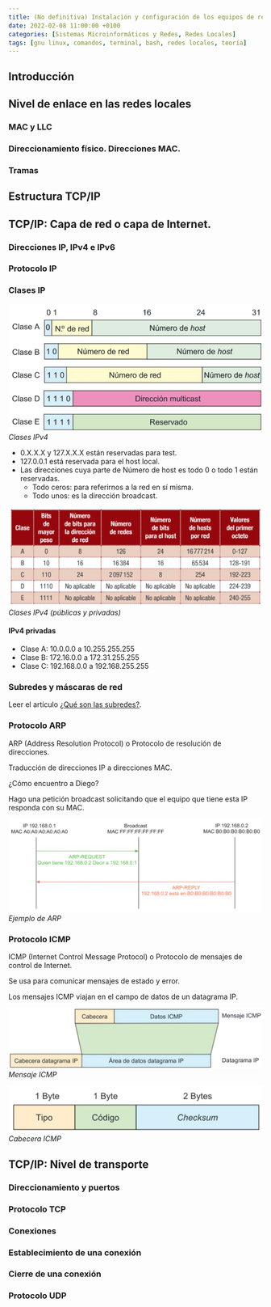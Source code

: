 ```yaml
---
title: (No definitiva) Instalación y configuración de los equipos de red
date: 2022-02-08 11:00:00 +0100
categories: [Sistemas Microinformáticos y Redes, Redes Locales]
tags: [gnu linux, comandos, terminal, bash, redes locales, teoría]
---
```


## Introducción
## Nivel de enlace en las redes locales
### MAC y LLC
### Direccionamiento físico. Direcciones MAC.
### Tramas
## Estructura TCP/IP
## TCP/IP: Capa de red o capa de Internet.
### Direcciones IP, IPv4 e IPv6
### Protocolo IP
### Clases IP

![img-description](/assets/img/instalacion-y-configuracion-de-los-equipos-de-red/clasesIPv4RedHost.png)
_Clases IPv4_

- 0.X.X.X y 127.X.X.X están reservadas para test.
- 127.0.0.1 está reservada para el host local.
- Las direcciones cuya parte de Número de host es todo 0 o todo 1 están reservadas.
    - Todo ceros: para referirnos a la red en sí misma.
    - Todo unos: es la dirección broadcast.

![img-description](/assets/img/instalacion-y-configuracion-de-los-equipos-de-red/clasesIPv4Rangos.png)
_Clases IPv4 (públicas y privadas)_

#### IPv4 privadas

- Clase A: 10.0.0.0 a 10.255.255.255
- Clase B: 172.16.0.0 a 172.31.255.255
- Clase C: 192.168.0.0 a 192.168.255.255

### Subredes y máscaras de red

Leer el artículo [¿Qué son las subredes?](/posts/subredes/).

### Protocolo ARP

ARP (Address Resolution Protocol) o Protocolo de resolución de direcciones.

Traducción de direcciones IP a direcciones MAC.

¿Cómo encuentro a Diego?

Hago una petición broadcast solicitando que el equipo que tiene esta IP responda con su MAC.

![img-description](/assets/img/instalacion-y-configuracion-de-los-equipos-de-red/arp.png)
_Ejemplo de ARP_

### Protocolo ICMP

ICMP (Internet Control Message Protocol) o Protocolo de mensajes de control de Internet.

Se usa para comunicar mensajes de estado y error.

Los mensajes ICMP viajan en el campo de datos de un datagrama IP.

![img-description](/assets/img/instalacion-y-configuracion-de-los-equipos-de-red/icmp.png)
_Mensaje ICMP_


![img-description](/assets/img/instalacion-y-configuracion-de-los-equipos-de-red/cabeceraIcmp.png)
_Cabecera ICMP_

## TCP/IP: Nivel de transporte
### Direccionamiento y puertos
### Protocolo TCP
### Conexiones
### Establecimiento de una conexión
### Cierre de una conexión
### Protocolo UDP